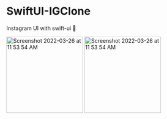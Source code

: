 # SwiftUI-IGClone

Instagram UI with swift-ui 🚀



<div>
   <img width="200" alt="Screenshot 2022-03-26 at 11 53 54 AM" src="https://user-images.githubusercontent.com/44162605/175822451-75db1ec7-769e-4c24-8d7e-58dbe3dfe5a6.png">
     <img width="200" alt="Screenshot 2022-03-26 at 11 53 54 AM" src="https://user-images.githubusercontent.com/44162605/175822461-b05c6797-e0fd-4958-bc0e-88b4e6eaf5ba.png">
 </div>
